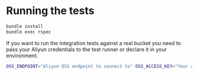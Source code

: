 # Running the tests
```bash
bundle install
bundle exec rspec
```

If you want to run the integration tests against a real bucket you need to pass your Aliyun credentials to the test runner or declare it in your environment.
```bash
OSS_ENDPOINT="Aliyun OSS endpoint to connect to" OSS_ACCESS_KEY="Your access key id" OSS_SECRET_KEY="Your access secret" OSS_BUCKET="Your bucket" MNS_ENDPOINT="MNS endpoint" MNS_QUEUE="MNS queue" BACKUP_DIR="/tmp/oss" BACKUP_BUCKET="Your backup bucket" bundle exec rspec spec/integration/oss_spec.rb --tag integration
```